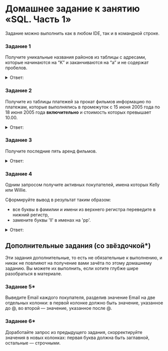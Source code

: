 # Домашнее задание к занятию «SQL. Часть 1»

Задание можно выполнить как в любом IDE, так и в командной строке.

### Задание 1

Получите уникальные названия районов из таблицы с адресами, которые начинаются на “K” и заканчиваются на “a” и не содержат пробелов.

<details> 
<summary> Ответ:  </summary>
  
```
SELECT DISTINCT district FROM address WHERE district like 'K%a' and POSITION(' ' IN district) = 0;
```

![](https://user-images.githubusercontent.com/136073445/272538207-827a4b2e-157b-4ab0-9701-bdf1144fb9b6.png)
</details>

### Задание 2

Получите из таблицы платежей за прокат фильмов информацию по платежам, которые выполнялись в промежуток с 15 июня 2005 года по 18 июня 2005 года **включительно** и стоимость которых превышает 10.00.

<details> 
<summary> Ответ:  </summary>

```
SELECT payment_date, amount FROM payment WHERE Date(payment_date) between '2005-06-15' and '2005-06-18' and amount > 10.0;
```

![](https://user-images.githubusercontent.com/136073445/272539968-ea66f6e3-839e-4d28-a03d-583eb09457af.png)

</details>
  
### Задание 3

Получите последние пять аренд фильмов.

<details> 
<summary> Ответ:  </summary>
  
```
SELECT * FROM rental ORDER BY rental_date DESC LIMIT 5;
```

![](https://user-images.githubusercontent.com/136073445/272548558-cbf569bb-e5d4-401c-afbb-60fe9f60033b.png)

</details>

### Задание 4

Одним запросом получите активных покупателей, имена которых Kelly или Willie. 

Сформируйте вывод в результат таким образом:
- все буквы в фамилии и имени из верхнего регистра переведите в нижний регистр,
- замените буквы 'll' в именах на 'pp'.

<details> 
<summary> Ответ:  </summary>
  
```
SELECT REPLACE(LOWER(first_name), 'll', 'pp'), LOWER(last_name), active FROM customer WHERE first_name IN ('Kelly', 'Willie') and active = 1;
```


![](https://user-images.githubusercontent.com/136073445/272549514-49749f6a-585e-4b31-93a6-3f49ac22840a.png)

</details>

## Дополнительные задания (со звёздочкой*)
Эти задания дополнительные, то есть не обязательные к выполнению, и никак не повлияют на получение вами зачёта по этому домашнему заданию. Вы можете их выполнить, если хотите глубже шире разобраться в материале.

### Задание 5*

Выведите Email каждого покупателя, разделив значение Email на две отдельных колонки: в первой колонке должно быть значение, указанное до @, во второй — значение, указанное после @.

### Задание 6*

Доработайте запрос из предыдущего задания, скорректируйте значения в новых колонках: первая буква должна быть заглавной, остальные — строчными.
